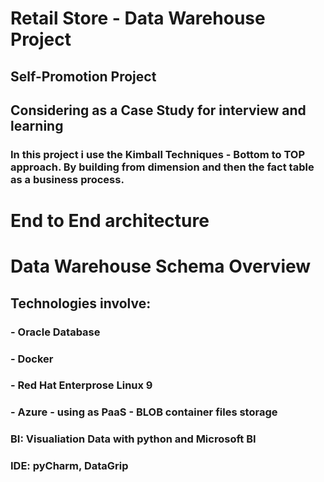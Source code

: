 # Retail Store - Data Warehouse Project

## Self-Promotion Project

## Considering as a Case Study for interview and learning

### In this project i use the Kimball Techniques - Bottom to TOP approach. By building from dimension and then the fact table as a business process.

# End to End architecture

# Data Warehouse Schema Overview


## Technologies involve: 
### - Oracle Database
### - Docker
### - Red Hat Enterprose Linux 9
### - Azure - using as PaaS - BLOB container files storage
### BI: Visualiation Data with python and Microsoft BI
### IDE: pyCharm, DataGrip
